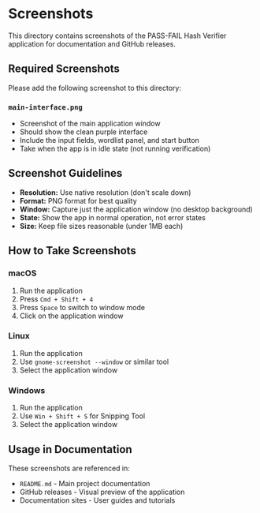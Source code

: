 # Screenshots

This directory contains screenshots of the PASS-FAIL Hash Verifier application for documentation and GitHub releases.

## Required Screenshots

Please add the following screenshot to this directory:

### `main-interface.png`
- Screenshot of the main application window
- Should show the clean purple interface
- Include the input fields, wordlist panel, and start button
- Take when the app is in idle state (not running verification)

## Screenshot Guidelines

- **Resolution:** Use native resolution (don't scale down)
- **Format:** PNG format for best quality
- **Window:** Capture just the application window (no desktop background)
- **State:** Show the app in normal operation, not error states
- **Size:** Keep file sizes reasonable (under 1MB each)

## How to Take Screenshots

### macOS
1. Run the application
2. Press `Cmd + Shift + 4`
3. Press `Space` to switch to window mode
4. Click on the application window

### Linux
1. Run the application  
2. Use `gnome-screenshot --window` or similar tool
3. Select the application window

### Windows
1. Run the application
2. Use `Win + Shift + S` for Snipping Tool
3. Select the application window

## Usage in Documentation

These screenshots are referenced in:
- `README.md` - Main project documentation
- GitHub releases - Visual preview of the application
- Documentation sites - User guides and tutorials